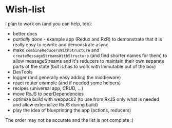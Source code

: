# Wish-list

I plan to work on (and you can help, too):

* better docs
* _partially done_ - example app (Redux and RxR) to demonstrate that it is really easy to rewrite and demonstrate async
* make `combineReducersWithStructure` and `createMessageStreamsWithStructure` (and find shorter names for them) to allow messageStreams and it's reducers to maintain their own separate parts of the state (but is has to work with Immutable out of the box)
* DevTools
* logger (and generally easy adding the middleware)
* react router example (and if needed some helpers)
* recipes (universal app, CRUD, ...)
* move RxJS to peerDependencies
* optimize build with webpack2 (to use from RxJS only what is needed and allow externalize RxJS during build)
* play the idea of blueprinting the app (actions, reducers)

The order may not be accurate and the list is not complete :)
